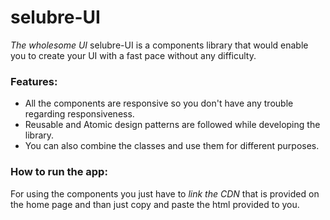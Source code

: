 # selubre-UI
_The wholesome UI_
selubre-UI is a components library that would enable you to create your UI with a fast pace without any difficulty.

### Features:
- All the components are responsive so you don't have any trouble regarding responsiveness.
- Reusable and Atomic design patterns are followed while developing the library.
- You can also combine the classes and use them for different purposes.

### How to run the app:
For using the components you just have to _link the CDN_ that is provided on the home page and than just copy and paste the html provided to you.